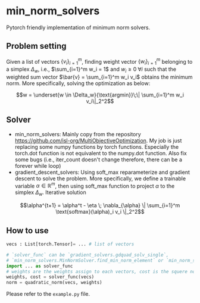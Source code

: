 
# min_norm_solvers
Pytorch friendly implementation of minimum norm solvers.

## Problem setting

Given a list of vectors $\{ v_i \}_{i=1}^m$, finding weight vector $\{ w_i \}_{i=1}^m$ belonging to a simplex $\Delta_w$, i.e., $\sum_{i=1}^m w_i = 1$ and $w_i \geq 0 \; \forall i$ such that the weighted sum vector $\bar{v} = \sum_{i=1}^m w_i v_i$ obtains the minimum norm. More specifically, solving the optimization as below:

$$w = \underset{w \in \Delta_w}{\text{argmin}}\;\| \sum_{i=1}^m w_i v_i\|_2^2$$

## Solver

- min_norm_solvers: Mainly copy from the repository https://github.com/isl-org/MultiObjectiveOptimization. My job is just replacing some numpy functions by torch functions. Especially the torch.dot function is not equivalent to the numpy.dot function. Also fix some bugs (i.e., iter_count doesn't change therefore, there can be a forever while loop)
- gradient_descent_solvers: Using soft_max reparameterize and gradient descent to solve the problem. More specifically, we define a trainable variable $\alpha \in \mathbb{R}^m$, then using soft_max function to project $\alpha$ to the simplex $\Delta_w$. Iterative solution

$$\alpha^{t+1} = \alpha^t - \eta \; \nabla_{\alpha} \| \sum_{i=1}^m \text{softmax}(\alpha)_i v_i \|_2^2$$

## How to use

```python
vecs : List[torch.Tensor]= ... # list of vectors

# `solver_func` can be `gradient_solvers.gdquad_solv_single`, 
# `min_norm_solvers.MinNormSolver.find_min_norm_element` or `min_norm_solvers.MinNormSolver.find_min_norm_element_FW`.
import ... as solver_func
# weights are the weights assign to each vectors, cost is the squere norm of the weighted sum vector
weights, cost = solver_func(vecs)
norm = quadratic_norm(vecs, weights)
```

Please refer to the `example.py` file.  
